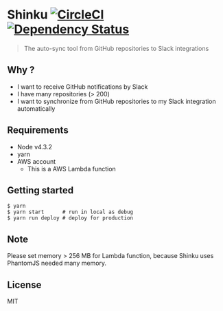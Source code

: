 # Shinku [![CircleCI](https://circleci.com/gh/pine/Shinku/tree/master.svg?style=shield)](https://circleci.com/gh/pine/Shinku/tree/master) [![Dependency Status](https://gemnasium.com/badges/github.com/pine/Shinku.svg)](https://gemnasium.com/github.com/pine/Shinku)

> The auto-sync tool from GitHub repositories to Slack integrations

## Why ?
- I want to receive GitHub notifications by Slack
- I have many repositories (> 200)
- I want to synchronize from GitHub repositories to my Slack integration automatically

## Requirements
- Node v4.3.2
- yarn
- AWS account
  - This is a AWS Lambda function

## Getting started

```
$ yarn
$ yarn start      # run in local as debug
$ yarn run deploy # deploy for production
```

## Note
Please set memory > 256 MB for Lambda function, because Shinku uses PhantomJS  needed many memory.

## License
MIT

